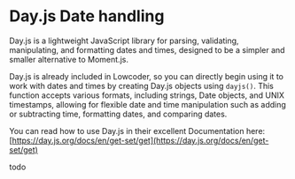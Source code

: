 # Day.js Date handling

Day.js is a lightweight JavaScript library for parsing, validating, manipulating, and formatting dates and times, designed to be a simpler and smaller alternative to Moment.js.

Day.js is already included in Lowcoder, so you can directly begin using it to work with dates and times by creating Day.js objects using `dayjs()`. This function accepts various formats, including strings, Date objects, and UNIX timestamps, allowing for flexible date and time manipulation such as adding or subtracting time, formatting dates, and comparing dates.

You can read how to use Day.js in their excellent Documentation here: [https://day.js.org/docs/en/get-set/get](https://day.js.org/docs/en/get-set/get)

todo

